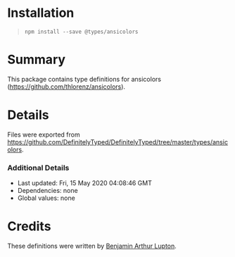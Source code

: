 # Installation
> `npm install --save @types/ansicolors`

# Summary
This package contains type definitions for ansicolors (https://github.com/thlorenz/ansicolors).

# Details
Files were exported from https://github.com/DefinitelyTyped/DefinitelyTyped/tree/master/types/ansicolors.

### Additional Details
 * Last updated: Fri, 15 May 2020 04:08:46 GMT
 * Dependencies: none
 * Global values: none

# Credits
These definitions were written by [Benjamin Arthur Lupton](https://github.com/balupton).
